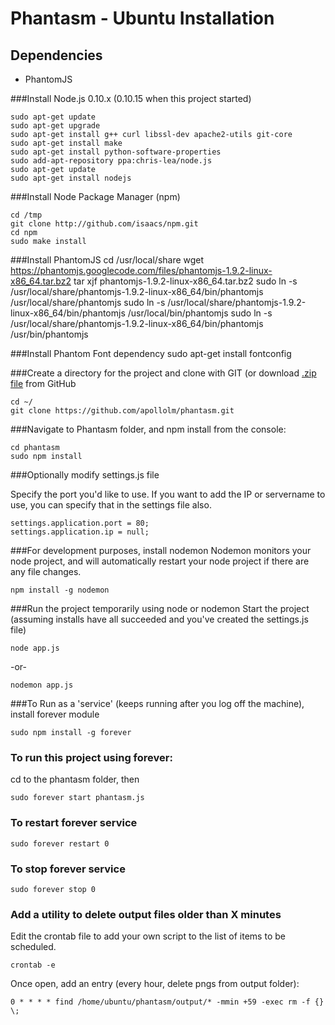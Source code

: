 Phantasm - Ubuntu Installation
=========

## Dependencies

* PhantomJS

###Install Node.js 0.10.x (0.10.15 when this project started)

	sudo apt-get update
	sudo apt-get upgrade
	sudo apt-get install g++ curl libssl-dev apache2-utils git-core
	sudo apt-get install make
	sudo apt-get install python-software-properties
	sudo add-apt-repository ppa:chris-lea/node.js
	sudo apt-get update 
	sudo apt-get install nodejs

###Install Node Package Manager (npm)

	cd /tmp 
	git clone http://github.com/isaacs/npm.git 
	cd npm 
	sudo make install

###Install PhantomJS
	cd /usr/local/share
	wget https://phantomjs.googlecode.com/files/phantomjs-1.9.2-linux-x86_64.tar.bz2
	tar xjf phantomjs-1.9.2-linux-x86_64.tar.bz2
	sudo ln -s /usr/local/share/phantomjs-1.9.2-linux-x86_64/bin/phantomjs /usr/local/share/phantomjs
	sudo ln -s /usr/local/share/phantomjs-1.9.2-linux-x86_64/bin/phantomjs /usr/local/bin/phantomjs
	sudo ln -s /usr/local/share/phantomjs-1.9.2-linux-x86_64/bin/phantomjs /usr/bin/phantomjs

###Install Phantom Font dependency
	sudo apt-get install fontconfig

###Create a directory for the project and clone with GIT (or download [.zip file](https://github.com/apollolm/phantasm/archive/master.zip) from GitHub

	cd ~/ 
    git clone https://github.com/apollolm/phantasm.git


###Navigate to Phantasm folder, and npm install
from the console:  
   
	cd phantasm
	sudo npm install

###Optionally modify settings.js file

Specify the port you'd like to use.  If you want to add the IP or servername to use, you can specify that in the settings file also.

	settings.application.port = 80;
	settings.application.ip = null;

###For development purposes, install nodemon
Nodemon monitors your node project, and will automatically restart your node project if there are any file changes.
	
	npm install -g nodemon


###Run the project temporarily using node or nodemon
Start the project (assuming installs have all succeeded and you've created the settings.js file)
	
	node app.js

-or-

	nodemon app.js


###To Run as a 'service' (keeps running after you log off the machine), install forever module

	sudo npm install -g forever

### To run this project using forever:
cd to the phantasm folder, then  
	
	sudo forever start phantasm.js

### To restart forever service

	sudo forever restart 0

### To stop forever service

	sudo forever stop 0


### Add a utility to delete output files older than X minutes
Edit the crontab file to add your own script to the list of items to be scheduled.

	crontab -e

Once open, add an entry (every hour, delete pngs from output folder):

	0 * * * * find /home/ubuntu/phantasm/output/* -mmin +59 -exec rm -f {} \;